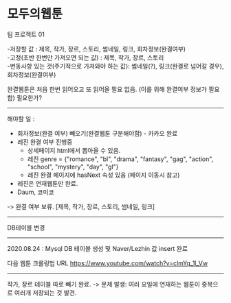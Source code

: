 # 모두의웹툰
팀 프로젝트 01


-저장할 값 : 제목, 작가, 장르, 스토리, 썸네일, 링크, 회차정보(완결여부)<br>
    -고정(초반 한번만 가져오면 되는 값) : 제목, 작가, 장르, 스토리<br>
    -변동사항 있는 것(주기적으로 가져와야 하는 값): 썸네일(?), 링크(완결로 넘어갈 경우), 회차정보(완결여부)

완결웹툰은 처음 한번 읽어오고 또 읽어올 필요 없음. (이를 위해 완결여부 정보가 필요함) 필요한가?
  
------------------------------------------------------------------------------------------------------------------

해야할 일 : 

- 회차정보(완결 여부) 빼오기(완결웹툰 구분해야함) - 카카오 완료
- 레진 완결 여부 진행중
    - 상세페이지 html에서 뽑아올 수 있음.
    - 레진 genre = {"romance", "bl", "drama", "fantasy", "gag", "action", "school", "mystery", "day", "gl"}
    - 레진 완결 페이지에 hasNext 속성 있음 (페이지 이동시 참고)
- 레진은 연재웹툰만 완료.
- Daum, 코미코


-> 완결 여부 보류.
[제목, 작가, 장르, 스토리, 썸네일, 링크]

------------------------------------------------------------------------------------------------------------------

DB테이블 변경

------------------------------------------------------------------------------------------------------------------
2020.08.24 : Mysql DB 테이블 생성 및 Naver/Lezhin 값 insert 완료

다음 웹툰 크롤링법 URL
https://www.youtube.com/watch?v=clmYq_1l_Vw



-----------------------------------
작가, 장르 테이블 따로 빼기 완료. -> 문제 발생: 여러 요일에 연재하는 웹툰이 중복으로 여러개 저장되는 것 발견.

